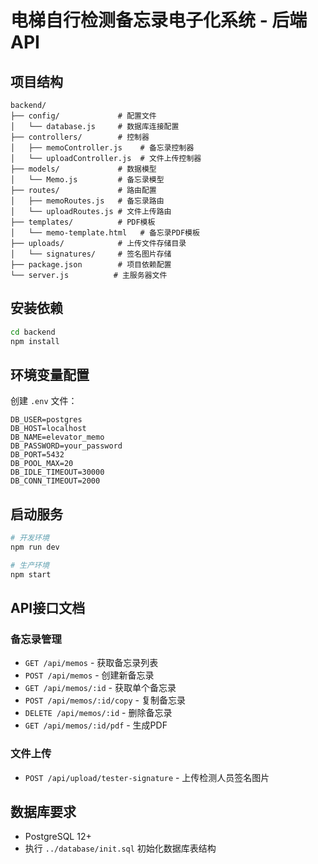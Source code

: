 # 电梯自行检测备忘录电子化系统 - 后端API

## 项目结构
```
backend/
├── config/             # 配置文件
│   └── database.js     # 数据库连接配置
├── controllers/        # 控制器
│   ├── memoController.js    # 备忘录控制器
│   └── uploadController.js  # 文件上传控制器
├── models/             # 数据模型
│   └── Memo.js         # 备忘录模型
├── routes/             # 路由配置
│   ├── memoRoutes.js   # 备忘录路由
│   └── uploadRoutes.js # 文件上传路由
├── templates/          # PDF模板
│   └── memo-template.html   # 备忘录PDF模板
├── uploads/            # 上传文件存储目录
│   └── signatures/     # 签名图片存储
├── package.json        # 项目依赖配置
└── server.js          # 主服务器文件
```

## 安装依赖
```bash
cd backend
npm install
```

## 环境变量配置
创建 `.env` 文件：
```
DB_USER=postgres
DB_HOST=localhost
DB_NAME=elevator_memo
DB_PASSWORD=your_password
DB_PORT=5432
DB_POOL_MAX=20
DB_IDLE_TIMEOUT=30000
DB_CONN_TIMEOUT=2000
```

## 启动服务
```bash
# 开发环境
npm run dev

# 生产环境
npm start
```

## API接口文档

### 备忘录管理
- `GET /api/memos` - 获取备忘录列表
- `POST /api/memos` - 创建新备忘录
- `GET /api/memos/:id` - 获取单个备忘录
- `POST /api/memos/:id/copy` - 复制备忘录
- `DELETE /api/memos/:id` - 删除备忘录
- `GET /api/memos/:id/pdf` - 生成PDF

### 文件上传
- `POST /api/upload/tester-signature` - 上传检测人员签名图片

## 数据库要求
- PostgreSQL 12+
- 执行 `../database/init.sql` 初始化数据库表结构
